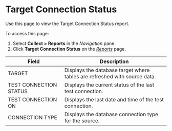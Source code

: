 # Target Connection Status

<div class="use">

Use this page to view the Target Connection Status report.

</div>

To access this page:

1.  Select <span style="font-weight: bold;">Collect \> Reports</span> in
    the <span style="font-style: italic;">Navigation</span> pane.
2.  Click <span style="font-weight: bold;"> Target Connection
    Status</span> on the *[Reports](Reports.htm)*
page.

| Field                  | Description                                                               |
| ---------------------- | ------------------------------------------------------------------------- |
| TARGET                 | Displays the database target where tables are refreshed with source data. |
| TEST CONNECTION STATUS | Displays the current status of the last test connection.                  |
| TEST CONNECTION ON     | Displays the last date and time of the test connection.                   |
| CONNECTION TYPE        | Displays the database connection type for the source.                     |
